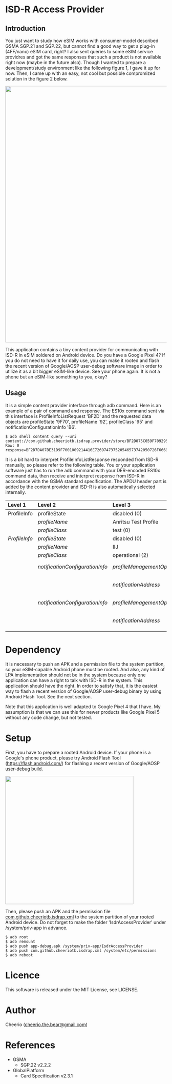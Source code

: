 # ISD-R Access Provider
## Introduction

You just want to study how eSIM works with consumer-model described GSMA SGP.21 and SGP.22, but cannot find a good way to get a plug-in (4FF/nano) eSIM card, right? I also sent queries to some eSIM service providres and got the same responses that such a product is not available right now (maybe in the future also). Though I wanted to prepare a development/study environment like the following figure 1, I gave it up for now. Then, I came up with an easy, not cool but possible compromized solution in the figure 2 below.

<img src="https://user-images.githubusercontent.com/44401044/105844907-4c93ba00-601d-11eb-8b8d-b81e9e95e14c.png" width="800">

This application contains a tiny content provider for communicating with ISD-R in eSIM soldered on Android device. Do you have a Google Pixel 4? If you do not need to have it for daily use, you can make it rooted and flash the recent version of Google/AOSP user-debug software image in order to utilize it as a bit bigger eSIM-like device. See your phone again. It is not a phone but an eSIM-like something to you, okay?

## Usage

It is a simple content provider interface through adb command. Here is an example of a pair of command and response. The ES10x command sent via this interface is ProfileInfoListRequest 'BF2D' and the requested data objects are profileState '9F70', profileName '92', profileClass '95' and notificationConfigurationInfo 'B6'.

```
$ adb shell content query --uri content://com.github.cheeriotb.isdrap.provider/store/BF2D075C059F709295B6
Row: 0 response=BF2D7DA07BE31D9F7001009214416E726974737520546573742050726F66696C65950100E35A9F700100920349494A950102B64C302480020410811E534D2D56342D3033332D412D47544D2E50522E474F2D4553494D2E434F4D302480020780811E534D2D56342D3033332D412D47544D2E50522E474F2D4553494D2E434F4D9000
```

It is a bit hard to interpret ProfileInfoListResponse responded from ISD-R manually, so please refer to the following table. You or your application software just has to run the adb command with your DER-encoded ES10x command data, then receive and interpret response from ISD-R in accordance with the GSMA standard specification. The APDU header part is added by the content provider and ISD-R is also automatically selected internally.

|Level 1|Level 2|Level 3|Level 4|
|:---|:---|:---|:---|
|ProfileInfo|profileState|disabled (0)||
||*profileName*|Anritsu Test Profile||
||*profileClass*|test (0)||
|*ProfileInfo*|*profileState*|disabled (0)||
||*profileName*|IIJ||
||*profileClass*|operational (2)||
||*notificationConfigurationInfo*|*profileManagementOperation*|notificationDelete (3)|
|||*notificationAddress*|SM-V4-033-A-GTM.PR.GO-ESIM.COM|
||*notificationConfigurationInfo*|*profileManagementOperation*|notificationInstall (0)|
|||*notificationAddress*|SM-V4-033-A-GTM.PR.GO-ESIM.COM|

# Dependency

It is necessary to push an APK and a permission file to the system partition, so your eSIM-capable Android phone must be rooted. And also, any kind of LPA implementation should not be in the system because only one application can have a right to talk with ISD-R in the system. This application should have the right. In order to satisfy that, it is the easiest way to flash a recent version of Google/AOSP user-debug binary by using Android Flash Tool. See the next section.

Note that this application is well adapted to Google Pixel 4 that I have. My assumption is that we can use this for newer products like Google Pixel 5 without any code change, but not tested.

# Setup

First, you have to prepare a rooted Android device. If your phone is a Google's phone product, please try Android Flash Tool (https://flash.android.com/) for flashing a recent version of Google/AOSP user-debug build.

<img src="https://user-images.githubusercontent.com/44401044/105844927-55848b80-601d-11eb-97c3-aed50fe61fdd.png" width="400">

Then, please push an APK and the permission file [com.github.cheeriotb.isdrap.xml](app/src/misc/com.github.cheeriotb.isdrap.xml) to the system partition of your rooted Android device. Do not forget to make the folder 'IsdrAccessProvider' under /system/priv-app in advance.

```
$ adb root
$ adb remount
$ adb push app-debug.apk /system/priv-app/IsdrAccessProvider
$ adb push com.github.cheeriotb.isdrap.xml /system/etc/permissions
$ adb reboot
```

# Licence

This software is released under the MIT License, see LICENSE.

# Author

Cheerio (cheerio.the.bear@gmail.com)

# References

* GSMA
    * SGP.22 v2.2.2
* GlobalPlatform
    * Card Specification v2.3.1
